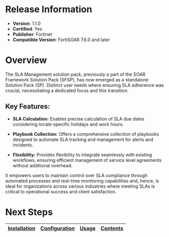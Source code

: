 # Release Information 

- **Version**: 1.1.0 
- **Certified**: Yes 
- **Publisher**: Fortinet 
- **Compatible Version**: FortiSOAR 7.6.0 and later 
 

# Overview 

The SLA Management solution pack, previously a part of the SOAR Framework Solution Pack (SFSP), has now emerged as a standalone Solution Pack (SP). Distinct user needs where ensuring SLA adherence was crucial, necessitating a dedicated focus and this transition.

## Key Features:

- **SLA Calculation:** Enables precise calculation of SLA due dates considering locale-specific holidays and work hours.
  
- **Playbook Collection:** Offers a comprehensive collection of playbooks designed to automate SLA tracking and management for alerts and incidents.

- **Flexibility:** Provides flexibility to integrate seamlessly with existing workflows, ensuring efficient management of service level agreements without additional overhead.

It empowers users to maintain control over SLA compliance through automated processes and real-time monitoring capabilities and, hence, is ideal for organizations across various industries where meeting SLAs is critical to operational success and client satisfaction.


# Next Steps

| [Installation](./docs/setup.md#installation) | [Configuration](./docs/setup.md#configuration) | [Usage](./docs/usage.md) | [Contents](./docs/contents.md) |
|----------------------------------------------|------------------------------------------------|--------------------------|--------------------------------|